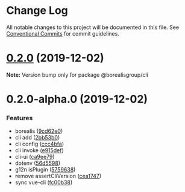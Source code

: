 # Change Log

All notable changes to this project will be documented in this file.
See [Conventional Commits](https://conventionalcommits.org) for commit guidelines.

# [0.2.0](https://github.com/borealisgroup/borealis/tree/master/packages/@borealisgroup/cli/compare/@borealisgroup/cli@0.2.0-alpha.0...@borealisgroup/cli@0.2.0) (2019-12-02)

**Note:** Version bump only for package @borealisgroup/cli





# 0.2.0-alpha.0 (2019-12-02)


### Features

* borealis ([9cd62e0](https://github.com/borealisgroup/borealis/tree/master/packages/@borealisgroup/cli/commit/9cd62e08da44be893507f69f85e3763609e2139f))
* cli add ([2bb53b0](https://github.com/borealisgroup/borealis/tree/master/packages/@borealisgroup/cli/commit/2bb53b0d08c24b94bdd69494030826ff81647448))
* cli config ([ccc4bfa](https://github.com/borealisgroup/borealis/tree/master/packages/@borealisgroup/cli/commit/ccc4bfa1fbbe9882730179fa9adea1dfdfbfdfaa))
* cli invoke ([e915def](https://github.com/borealisgroup/borealis/tree/master/packages/@borealisgroup/cli/commit/e915def6108b45c49881814fffd5e7345e83f58e))
* cli-ui ([ca9ee79](https://github.com/borealisgroup/borealis/tree/master/packages/@borealisgroup/cli/commit/ca9ee79fd35df6c242cbbadcd977eb07adaa1a77))
* dotenv ([56d5598](https://github.com/borealisgroup/borealis/tree/master/packages/@borealisgroup/cli/commit/56d55986d58ccccb38c2a0357663a23084ab0296))
* g12n isPlugin ([5759638](https://github.com/borealisgroup/borealis/tree/master/packages/@borealisgroup/cli/commit/5759638bf5ff201822988e2255ca64e14faeb6c9))
* remove assertCliVersion ([cea1747](https://github.com/borealisgroup/borealis/tree/master/packages/@borealisgroup/cli/commit/cea174749763b4f420d26cf27049c5a0eaced8ea))
* sync vue-cli ([fc00b38](https://github.com/borealisgroup/borealis/tree/master/packages/@borealisgroup/cli/commit/fc00b3864befbc4f513b38122f5f3ef3a3b72b0e))
